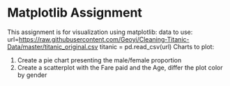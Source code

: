 # Matplotlib Assignment

This assignment is for visualization using matplotlib:
data to use:
url=https://raw.githubusercontent.com/Geoyi/Cleaning-Titanic-Data/master/titanic_original.csv
titanic = pd.read_csv(url)
Charts to plot:
1. Create a pie chart presenting the male/female proportion
2. Create a scatterplot with the Fare paid and the Age, differ the plot color by gender
